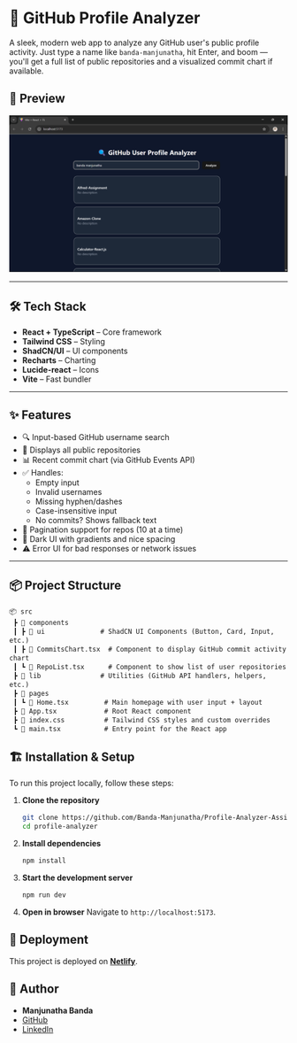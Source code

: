 # 🚀 GitHub Profile Analyzer

A sleek, modern web app to analyze any GitHub user's public profile activity. Just type a name like `banda-manjunatha`, hit Enter, and boom — you'll get a full list of public repositories and a visualized commit chart if available.

## 📸 Preview

![App Screenshot](./src/Screenshot.png) <!-- Replace with your actual screenshot file -->

---

## 🛠️ Tech Stack

- **React + TypeScript** – Core framework
- **Tailwind CSS** – Styling
- **ShadCN/UI** – UI components
- **Recharts** – Charting
- **Lucide-react** – Icons
- **Vite** – Fast bundler

---

## ✨ Features

- 🔍 Input-based GitHub username search
- 📂 Displays all public repositories
- 📊 Recent commit chart (via GitHub Events API)
- ✅ Handles:
  - Empty input
  - Invalid usernames
  - Missing hyphen/dashes
  - Case-insensitive input
  - No commits? Shows fallback text
- 📑 Pagination support for repos (10 at a time)
- 🌚 Dark UI with gradients and nice spacing
- ⚠️ Error UI for bad responses or network issues

---

## 📦 Project Structure

```
📦 src
 ┣ 📂 components
 ┃ ┣ 📂 ui              # ShadCN UI Components (Button, Card, Input, etc.)
 ┃ ┣ 📜 CommitsChart.tsx  # Component to display GitHub commit activity chart
 ┃ ┗ 📜 RepoList.tsx      # Component to show list of user repositories
 ┣ 📂 lib               # Utilities (GitHub API handlers, helpers, etc.)
 ┣ 📂 pages
 ┃ ┗ 📜 Home.tsx         # Main homepage with user input + layout
 ┣ 📜 App.tsx            # Root React component
 ┣ 📜 index.css          # Tailwind CSS styles and custom overrides
 ┗ 📜 main.tsx           # Entry point for the React app
```

## 🏗️ Installation & Setup

To run this project locally, follow these steps:

1. **Clone the repository**

   ```sh
   git clone https://github.com/Banda-Manjunatha/Profile-Analyzer-Assignment.git
   cd profile-analyzer
   ```

2. **Install dependencies**

   ```sh
   npm install
   ```

3. **Start the development server**

   ```sh
   npm run dev
   ```

4. **Open in browser**
   Navigate to `http://localhost:5173`.

## 🚀 Deployment

This project is deployed on **[Netlify](https://manju-git-profile-analyzer.netlify.app/)**.

## 👤 Author

- **Manjunatha Banda**
- [GitHub](https://github.com/Banda-Manjunatha)
- [LinkedIn](https://www.linkedin.com/in/manjunatha-banda)
